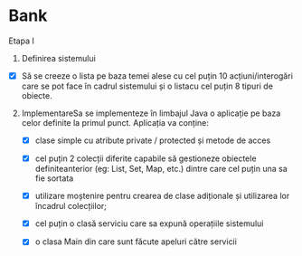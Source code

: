 # Bank

Etapa I
1) Definirea sistemului
  - [x] Să se creeze o lista pe baza temei alese cu cel puțin 10 acțiuni/interogări care se pot face în cadrul sistemului și o listacu cel puțin 8 tipuri de obiecte.
2) ImplementareSa se implementeze în limbajul Java o aplicație pe baza celor definite la primul punct. Aplicația va conține:
      
      - [x] clase simple cu atribute private / protected și metode de acces
  
      - [x] cel puțin 2 colecții diferite capabile să gestioneze obiectele definiteanterior (eg: List, Set, Map, etc.) dintre care cel puțin una sa fie sortata 
  
      - [x] utilizare moștenire pentru crearea de clase adiționale și utilizarea lor încadrul colecțiilor;
 
      - [x] cel puțin o clasă serviciu care sa expună operațiile sistemului
 
      - [x] o clasa Main din care sunt făcute apeluri către servicii

